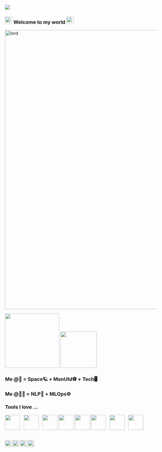 ![](https://komarev.com/ghpvc/?username=Lord-V15&color=blueviolet)
###  <img src="https://github.com/kogisin/kogisin/blob/main/gifs/hi.gif" width=24> Welcome to my world <img src="https://github.com/kogisin/kogisin/blob/main/gifs/hi.gif" width=24> 

<img width="922" alt="lord" src="https://user-images.githubusercontent.com/46837998/149945795-89a05907-1ac7-4c50-b058-5515ebcfe269.png">

<p align="centre">
    <img align="centre" src="https://github-readme-stats-eight-theta.vercel.app/api?username=Lord-V15&show_icons=true&hide_border=true&include_all_commits=true&count_private=true&bg_color=00000000&theme=onedark" height="180px"/>
  <img height="120px" src="https://github-readme-stats.vercel.app/api/top-langs/?username=Lord-V15&hide=html&hide_title=true&hide_border=true&layout=compact&langs_count=8&theme=onedark&bg_color=00000000" />
</p>

<!--
- 🔭 I’m currently working on ...
- 🌱 I’m currently learning ...
- 👯 I’m looking to collaborate on ...
- 🤔 I’m looking for help with ...
- 💬 Ask me about ...
- 📫 How to reach me: ...
- 😄 Pronouns: ...
- ⚡ Fun fact: ...
-->

###  Me @🥳 = Space🪐 + ManUtd⚽️ + Tech🖥
###  Me @👨‍💻 = NLP💬 + MLOps⚙️
### Tools I love ...
<p>
<a href="https://www.python.org"><img height="50" src="https://seeklogo.com/images/P/python-logo-A32636CAA3-seeklogo.com.png"></a>
&nbsp; <a href="https://www.tensorflow.org"><img height="50" src="https://seeklogo.com/images/T/tensorflow-logo-02FCED4F98-seeklogo.com.png"></a>
&nbsp; <a href="https://jupyter.org"><img height="50" src="https://upload.wikimedia.org/wikipedia/commons/thumb/3/38/Jupyter_logo.svg/1200px-Jupyter_logo.svg.png"></a>
<a href="https://fastapi.tiangolo.com"><img height="50" src="https://fastapi.tiangolo.com/img/logo-margin/logo-teal.png"></a>
<a href="https://spacy.io"><img height="50" src="https://upload.wikimedia.org/wikipedia/commons/thumb/8/88/SpaCy_logo.svg/1280px-SpaCy_logo.svg.png"></a>
<a href="https://www.docker.com"><img height="50" src="https://cdn-images-1.medium.com/max/1200/1*kcGDJHupTCUlgubqqEkCSg.png"></a>
&nbsp; <a href="https://www.postgresql.org"><img height="50" src="https://upload.wikimedia.org/wikipedia/commons/thumb/2/29/Postgresql_elephant.svg/1200px-Postgresql_elephant.svg.png"></a>
&nbsp; <a href="https://www.elastic.co/products?elektra=home"><img height="50" src="https://cdn.freebiesupply.com/logos/large/2x/elasticsearch-logo-png-transparent.png"></a>
</p>

</br>

<a href="https://twitter.com/lord_NGHTMRE">
  <img align="left" alt="Lord's Twitter" width="22px" src="https://1000logos.net/wp-content/uploads/2017/06/Twitter-Logo.png" />
</a>
<a href="https://www.linkedin.com/in/vibhansh-gupta//">
  <img align="left" alt="Lord's Linkdein" width="22px" src="https://pngimg.com/uploads/linkedIn/linkedIn_PNG27.png" />
</a>
<a href="https://t.me/vibhanshg">
  <img align="left" alt="Lord's Telegram" width="22px" src="https://upload.wikimedia.org/wikipedia/commons/thumb/8/83/Telegram_2019_Logo.svg/1200px-Telegram_2019_Logo.svg.png" />
</a>
<a href="https://about.me/vibhansh/">
  <img align="left" alt="Lord's about.me" width="22px" src="https://logos-download.com/wp-content/uploads/2019/06/About_Me_Logo_old.png" />
</a>
<br />
